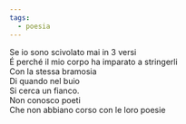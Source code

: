 ```yaml
---
tags:
  - poesia
---
```

Se io sono scivolato mai in 3 versi  
É perché il mio corpo ha imparato a stringerli  
Con la stessa bramosia  
Di quando nel buio  
Si cerca un fianco.  
Non conosco poeti  
Che non abbiano corso con le loro poesie